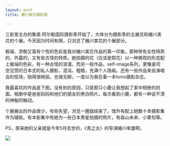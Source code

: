 ```yaml
---
layout: post
title: 蜷川実花摄影展

---
```


三影堂主办的集美·阿尔勒国际摄影季开始了，大体分为摄影季的主展览和蜷川実花的个展。今天因为时间有限，只浏览了蜷川実花的个展部分。


极端、浓郁又富有个性的色彩是我对蜷川実花作品的第一印象。那种带有女性特质的，外露的，又有些古怪的特质。她拍摄的花（应该是假花）以一种微观的形态配上极端的色彩，有一种古怪的浪漫。而另一些作品，self-image系列，更像是司空见惯的日本式的私人摄影，混沌，粗糙，充满个人隐喻。还有一些作品来自演唱会的现场，拍得很绚丽，也很无聊，一度以为我在看一本lomo摄影杂志。

我最喜欢的作品是下图，没有别的原因，只是那只小鹿让我想起了家中相册的封面。相册中是爸爸妈妈和他们的朋友的黑白照片。每次看到小鹿，都有一种说不清的神秘的触动。

个展展出的作品很少，有些失望，浏览一圈就结束了。馆外有配上她数十本摄影集作为辅助。有本影集中有她为一些日本男星拍摄的照片，有森山未来、小栗旬等。

PS，原来她的父亲就是今年5月去世的，《青之炎》的导演蜷川幸雄啊。

![](https://cmour.com/post-images/mikaninagawa.jpg)